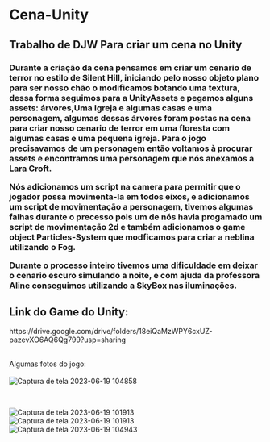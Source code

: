 # Cena-Unity
<h2>Trabalho de DJW Para criar um cena no Unity</h2>

 <h3>Durante a criação da cena pensamos em criar um cenario de terror no estilo de Silent Hill, iniciando pelo nosso objeto plano para ser nosso chão o modificamos botando uma textura,
dessa forma seguimos para a UnityAssets e pegamos alguns assets: árvores,Uma Igreja e algumas casas e uma personagem, algumas dessas árvores foram postas na cena para criar nosso cenario de terror em uma floresta com algumas casas e uma pequena igreja. Para o jogo precisavamos de um personagem então voltamos à procurar assets e encontramos uma personagem que nós anexamos a Lara Croft.
<br>
  
 Nós adicionamos um script na camera para permitir que o jogador possa movimenta-la em todos eixos, e adicionamos um script de movimentação a personagem, tivemos algumas falhas durante o precesso pois um de nós havia progamado um script de movimentação 2d e também adicionamos o game object Particles-System que modficamos para criar a neblina utilizando o Fog.

 Durante o processo inteiro tivemos uma dificuldade em deixar o cenario escuro simulando a noite, e com ajuda da professora Aline conseguimos utilizando a SkyBox nas iluminações.<h3>

 <H2>Link do Game do Unity:</H2>
https://drive.google.com/drive/folders/18eiQaMzWPY6cxUZ-pazevXO6AQ6Qg799?usp=sharing

 <br>
 <br>

 Algumas fotos do jogo: 
 <br>
 <br>
 ![Captura de tela 2023-06-19 104858](https://github.com/BryanHGRoc/Cena-Unity/assets/127855127/82f7f4ab-e486-44e1-861a-5ecefe5a398f)

 <br>
 
![Captura de tela 2023-06-19 101913](https://github.com/BryanHGRoc/Cena-Unity/assets/127855127/b1b7b053-d581-4ab4-ba51-6785edfaf69e)
<br>
![Captura de tela 2023-06-19 101913](https://github.com/BryanHGRoc/Cena-Unity/assets/127855127/2c974857-f4c0-495f-ac4e-c7304a5c37e1)
<br>
![Captura de tela 2023-06-19 104943](https://github.com/BryanHGRoc/Cena-Unity/assets/127855127/1e479bef-cd1d-4d1e-8f10-b72a2cdca743)
<br>


